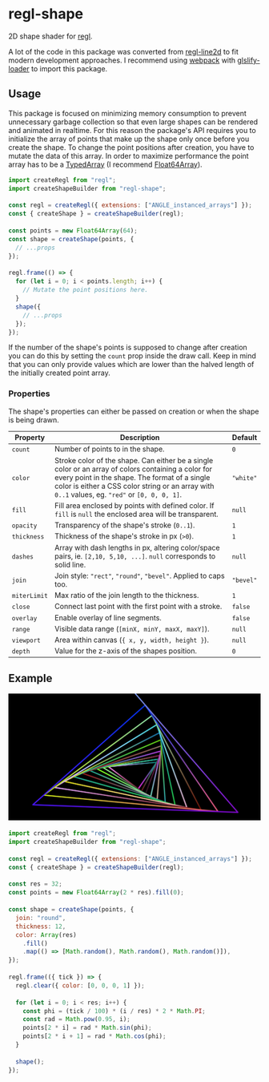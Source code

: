 # regl-shape

2D shape shader for [regl](https://www.npmjs.com/package/regl).

A lot of the code in this package was converted from [regl-line2d](https://www.npmjs.com/package/regl-line2d) to fit modern development approaches. I recommend using [webpack](https://www.npmjs.com/package/webpack) with [glslify-loader](https://www.npmjs.com/package/glslify-loader) to import this package.

## Usage

This package is focused on minimizing memory consumption to prevent unnecessary garbage collection so that even large shapes can be rendered and animated in realtime. For this reason the package's API requires you to initialize the array of points that make up the shape only once before you create the shape. To change the point positions after creation, you have to mutate the data of this array. In order to maximize performance the point array has to be a [TypedArray](https://developer.mozilla.org/en-US/docs/Web/JavaScript/Reference/Global_Objects/TypedArray) (I recommend [Float64Array](https://developer.mozilla.org/en-US/docs/Web/JavaScript/Reference/Global_Objects/Float64Array)).

```javascript
import createRegl from "regl";
import createShapeBuilder from "regl-shape";

const regl = createRegl({ extensions: ["ANGLE_instanced_arrays"] });
const { createShape } = createShapeBuilder(regl);

const points = new Float64Array(64);
const shape = createShape(points, {
  // ...props
});

regl.frame(() => {
  for (let i = 0; i < points.length; i++) {
    // Mutate the point positions here.
  }
  shape({
    // ...props
  });
});
```

If the number of the shape's points is supposed to change after creation you can do this by setting the `count` prop inside the draw call. Keep in mind that you can only provide values which are lower than the halved length of the initially created point array.

### Properties

The shape's properties can either be passed on creation or when the shape is being drawn.

| Property | Description | Default |
| --- | ------ | --- |
| `count` | Number of points to in the shape. | `0` |
| `color` | Stroke color of the shape. Can either be a single color or an array of colors containing a color for every point in the shape. The format of a single color is either a CSS color string or an array with `0..1` values, eg. `"red"` or `[0, 0, 0, 1]`. | `"white"` |
| `fill` | Fill area enclosed by points with defined color. If `fill` is `null` the enclosed area will be transparent. | `null` |
| `opacity` | Transparency of the shape's stroke (`0..1`). | `1` |
| `thickness` | Thickness of the shape's stroke in px (`>0`). | `1` |
| `dashes` | Array with dash lengths in px, altering color/space pairs, ie. `[2,10, 5,10, ...]`. `null` corresponds to solid line. | `null` |
| `join` | Join style: `"rect"`, `"round"`, `"bevel"`. Applied to caps too. | `"bevel"` |
| `miterLimit` | Max ratio of the join length to the thickness. | `1` |
| `close` | Connect last point with the first point with a stroke. | `false` |
| `overlay` | Enable overlay of line segments. | `false` |
| `range` | Visible data range (`[minX, minY, maxX, maxY]`). | `null` |
| `viewport` | Area within canvas (`{ x, y, width, height }`). | `null` |
| `depth` | Value for the z-axis of the shapes position. | `0` |


## Example

![Example Screenshot](https://github.com/paulkre/regl-shape/blob/master/dev/screenshot.png?raw=true)

```javascript
import createRegl from "regl";
import createShapeBuilder from "regl-shape";

const regl = createRegl({ extensions: ["ANGLE_instanced_arrays"] });
const { createShape } = createShapeBuilder(regl);

const res = 32;
const points = new Float64Array(2 * res).fill(0);

const shape = createShape(points, {
  join: "round",
  thickness: 12,
  color: Array(res)
    .fill()
    .map(() => [Math.random(), Math.random(), Math.random()]),
});

regl.frame(({ tick }) => {
  regl.clear({ color: [0, 0, 0, 1] });

  for (let i = 0; i < res; i++) {
    const phi = (tick / 100) * (i / res) * 2 * Math.PI;
    const rad = Math.pow(0.95, i);
    points[2 * i] = rad * Math.sin(phi);
    points[2 * i + 1] = rad * Math.cos(phi);
  }

  shape();
});
```
